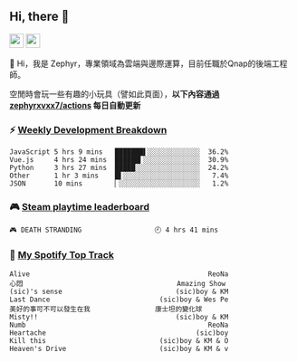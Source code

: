 <!--
**zephyrxvxx7/zephyrxvxx7** is a ✨ _special_ ✨ repository because its `README.md` (this file) appears on your GitHub profile.

Here are some ideas to get you started:

- 🔭 I’m currently working on ...
- 🌱 I’m currently learning ...
- 👯 I’m looking to collaborate on ...
- 🤔 I’m looking for help with ...
- 💬 Ask me about ...
- 📫 How to reach me: ...
- 😄 Pronouns: ...
- ⚡ Fun fact: ...
-->

## Hi, there 👋

<a href="https://www.instagram.com/zephyrxvxx7/"><img src="https://img.shields.io/badge/instagram-3f729b?&style=for-the-badge&logo=instagram&logoColor=white" height=25></a>
<a href="https://zephyrxvxx7.me/"><img src="https://img.shields.io/badge/blog-gray?&style=for-the-badge&logo=hexo&logoColor=white" height=25></a>

👋 Hi，我是 Zephyr，專業領域為雲端與邊際運算，目前任職於Qnap的後端工程師。

空閒時會玩一些有趣的小玩具（譬如此頁面），**以下內容通過 [zephyrxvxx7/actions](https://github.com/zephyrxvxx7/zephyrxvxx7/actions) 每日自動更新**

### ⚡ [Weekly Development Breakdown](https://gist.github.com/zephyrxvxx7/ee1787313f0772b51494d051b5edde7f)

<!-- code_time start -->

```text
JavaScript 5 hrs 9 mins   ███████▌░░░░░░░░░░░░░  36.2%
Vue.js     4 hrs 24 mins  ██████▍░░░░░░░░░░░░░░  30.9%
Python     3 hrs 27 mins  █████░░░░░░░░░░░░░░░░  24.2%
Other      1 hr 3 mins    █▌░░░░░░░░░░░░░░░░░░░   7.4%
JSON       10 mins        ▏░░░░░░░░░░░░░░░░░░░░   1.2%
```

<!-- code_time end -->

### 🎮 [Steam playtime leaderboard](https://gist.github.com/zephyrxvxx7/f77b8978877f959b69d84723c43a4a64)

<!-- steam_time start -->

```text
🎮 DEATH STRANDING                  🕘 4 hrs 41 mins
```

<!-- steam_time end -->

### 🎵 [My Spotify Top Track](https://gist.github.com/zephyrxvxx7/fe159fde5ec9ebea27e03dd63a71e78f)

<!-- spotify_track start -->

```text
Alive                                            ReoNa
心悶                                      Amazing Show
(sic)'s sense                            (sic)boy & KM
Last Dance                           (sic)boy & Wes Pe
美好的事可不可以發生在我                康士坦的變化球
Misty!!                                  (sic)boy & KM
Numb                                             ReoNa
Heartache                                     (sic)boy
Kill this                            (sic)boy & KM & O
Heaven's Drive                       (sic)boy & KM & v
```

<!-- spotify_track end -->
